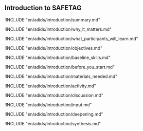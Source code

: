 
##  Introduction to SAFETAG

!INCLUDE "en/adids/introduction/summary.md"

<!-- Why The Topic Matters -->

!INCLUDE "en/adids/introduction/why_it_matters.md"

<!--  What Participants Will Learn -->

!INCLUDE "en/adids/introduction/what_participants_will_learn.md"

<!-- Objectives {.sidebar} -->

!INCLUDE "en/adids/introduction/objectives.md"

<!-- Baseline Skills -->

!INCLUDE "en/adids/introduction/baseline_skills.md"

<!-- Before you Start -->

!INCLUDE "en/adids/introduction/before_you_start.md"

<!-- Materials Needed [stub] -->

!INCLUDE "en/adids/introduction/materials_needed.md"

<!--Activity [stub] {.activity} -->

!INCLUDE "en/adids/introduction/activity.md"

<!--Discussion [stub] -->

!INCLUDE "en/adids/introduction/discussion.md"

<!-- Input -->

!INCLUDE "en/adids/introduction/input.md"

<!-- Deepening -->

!INCLUDE "en/adids/introduction/deepening.md"

<!--Synthesis [stub] {.synthesis} -->

!INCLUDE "en/adids/introduction/synthesis.md"

